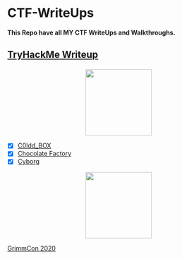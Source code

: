 # CTF-WriteUps
**This Repo have all MY CTF WriteUps and Walkthroughs.**

## <p text="centre"> [TryHackMe Writeup](https://github.com/nairitya03/CTF-WriteUps/tree/main/THM/ ) </p>

<p align='center'><img src="https://tryhackme-images.s3.amazonaws.com/user-avatars/af7feb2c43a2c7d5f111b98ccbd15048.png" width='150'></p>

  - [x] [C0ldd_BOX](https://github.com/nairitya03/CTF-WriteUps/tree/main/THM/C0ldd_BOX)
  - [x] [Chocolate Factory](https://github.com/nairitya03/CTF-WriteUps/tree/main/THM/Chocolate%20Factory)
  - [x] [Cyborg](https://github.com/nairitya03/CTF-WriteUps/tree/main/THM/Cyborg)

<p align='center'> <img src ="https://www.trustedsec.com/wp-content/uploads/2020/04/GrimmCon.png" width='150'></p>

[GrimmCon 2020](https://github.com/nairitya03/CTF-WriteUps/tree/main/GrimmCon%20CTF%202020/)
